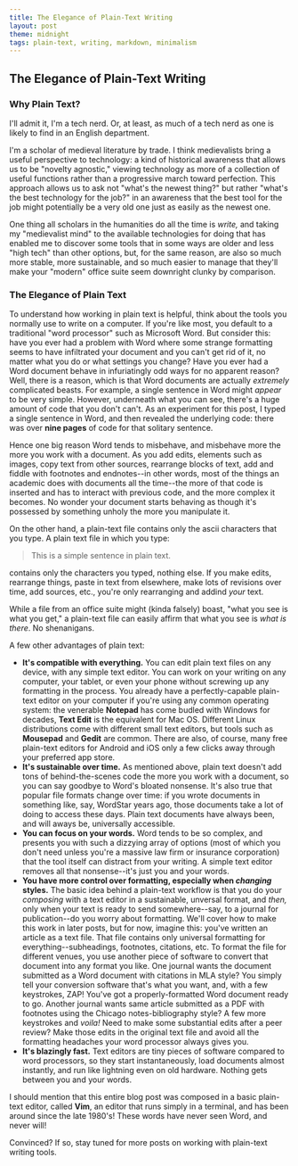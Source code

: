 ```yaml
---
title: The Elegance of Plain-Text Writing
layout: post
theme: midnight
tags: plain-text, writing, markdown, minimalism
---
```




## The Elegance of Plain-Text Writing


### Why Plain Text?

I'll admit it, I'm a tech nerd. Or, at least, as much of a tech nerd as one is likely to find in an English department.

I'm a scholar of medieval literature by trade. I think medievalists bring a useful perspective to technology: a kind of historical awareness that allows us to be "novelty agnostic," viewing technology as more of a collection of useful functions rather than a progressive march toward perfection. This approach allows us to ask not "what's the newest thing?" but rather "what's the best technology for the job?" in an awareness that the best tool for the job might potentially be a very old one just as easily as the newest one. 

One thing all scholars in the humanities do all the time is *write,* and taking my "medievalist mind" to the available technologies for doing that has enabled me to discover some tools that in some ways are older and less "high tech" than other options, but, for the same reason, are also so much more stable, more sustainable, and so much easier to manage that they'll make your "modern" office suite seem downright clunky by comparison.

### The Elegance of Plain Text

To understand how working in plain text is helpful, think about the tools you normally use to write on a computer. If you're like most, you default to a traditional "word processor" such as Microsoft Word. But consider this: have you ever had a problem with Word where some strange formatting seems to have infiltrated your document and you can't get rid of it, no matter what you do or what settings you change? Have you ever had a Word document behave in infuriatingly odd ways for no apparent reason? Well, there is a reason, which is that Word documents are actually *extremely* complicated beasts. For example, a single sentence in Word might *appear* to be very simple. However, underneath what you can see, there's a huge amount of code that you don't can't. As an experiment for this post, I typed a single sentence in Word, and then revealed the underlying code: there was over **nine pages** of code for that solitary sentence. 


Hence one big reason Word tends to misbehave, and misbehave more the more you work with a document. As you add edits, elements such as images, copy text from other sources, rearrange blocks of text, add and fiddle with footnotes and endnotes--in other words, most of the things an academic does with documents all the time--the more of that code is inserted and has to interact with previous code, and the more complex it becomes. No wonder your document starts behaving as though it's possessed by something unholy the more you manipulate it.

On the other hand, a plain-text file contains only the ascii characters that you type. A plain text file in which you type:

>This is a simple sentence in plain text.

contains only the characters you typed, nothing else. If you make edits, rearrange things, paste in text from elsewhere, make lots of revisions over time, add sources, etc., you're only rearranging and addind *your* text.

While a file from an office suite might (kinda falsely) boast, "what you see is what you get," a plain-text file can easily affirm that what you see is *what is there*. No shenanigans. 


A few other advantages of plain text:

- **It's compatible with everything.** You can edit plain text files on any device, with any simple text editor. You can work on your writing on any computer, your tablet, or even your phone without screwing up any formatting in the process. You already have a perfectly-capable plain-text editor on your computer if you're using any common operating system: the venerable **Notepad** has come budled with Windows for decades, **Text Edit** is the equivalent for Mac OS. Different Linux distributions come with different small text editors, but tools such as **Mousepad** and **Gedit** are common. There are also, of course, many free plain-text editors for Android and iOS only a few clicks away through your preferred app store.
- **It's sustainable over time.** As mentioned above, plain text doesn't add tons of behind-the-scenes code the more you work with a document, so you can say goodbye to Word's bloated nonsense. It's also true that popular file formats change over time: if you wrote documents in something like, say, WordStar years ago, those documents take a lot of doing to access these days. Plain text documents have always been, and will aways be, universally accessible.
- **You can focus on your words.** Word tends to be so complex, and presents you with such a dizzying array of options (most of which you don't need unless you're a massive law firm or insurance corporation) that the tool itself can distract from your writing. A simple text editor removes all that nonsense--it's just you and your words.
- **You have more control over formatting, especially when *changing* styles.** The basic idea behind a plain-text workflow is that you do your *composing* with a text editor in a sustainable, unversal format, and *then,* only when your text is ready to send somewhere--say, to a journal for publication--do you worry about formatting. We'll cover how to make this work in later posts, but for now, imagine this: you've written an article as a text file. That file contains only universal formatting for everything--subheadings, footnotes, citations, etc. To format the file for different venues, you use another piece of software to convert that document into any format you like. One journal wants the document submitted as a Word document with citations in MLA style? You simply tell your conversion software that's what you want, and, with a few keystrokes, ZAP! You've got a properly-formatted Word document ready to go. Another journal wants same article submitted as a PDF with footnotes using the Chicago notes-bibliography style? A few more keystrokes and *voila!* Need to make some substantial edits after a peer review? Make those edits in the original text file and avoid all the formatting headaches your word processor always gives you.
- **It's blazingly fast.** Text editors are tiny pieces of software compared to word processors, so they start instantaneously, load documents almost instantly, and run like lightning even on old hardware. Nothing gets between you and your words.

I should mention that this entire blog post was composed in a basic plain-text editor, called **Vim**, an editor that runs simply in a terminal, and has been around since the late 1980's! These words have never seen Word, and never will!

Convinced? If so, stay tuned for more posts on working with plain-text writing tools.
